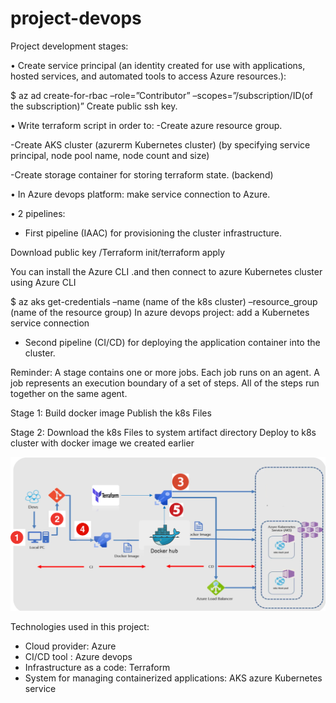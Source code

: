 # project-devops
Project development stages:

•	Create service principal (an identity created for use with applications, hosted services, and automated tools to access Azure resources.):

$ az ad create-for-rbac –role=”Contributor” –scopes=”/subscription/ID(of the subscription)”
Create public ssh key.

•	Write terraform script in order to:
-Create azure resource group.

-Create AKS cluster (azurerm Kubernetes cluster) (by specifying service principal, node pool name, node count and size)

-Create storage container for storing terraform state. (backend)

•	In Azure devops platform: 
make service connection to Azure.

•	2 pipelines:
-	First pipeline (IAAC) for provisioning the cluster infrastructure.

Download public key /Terraform init/terraform apply 

You can install the Azure CLI .and then connect to azure Kubernetes cluster using Azure CLI

$ az aks get-credentials –name (name of the k8s cluster) –resource_group (name of the resource group) 
               In azure devops project: add a Kubernetes service connection

-	Second pipeline (CI/CD) for deploying the application container into the cluster. 

Reminder: A stage contains one or more jobs. Each job runs on an agent. A job represents an execution boundary of a set of steps. All of the steps run together on the same agent.

Stage 1:
Build docker image
Publish the k8s Files

Stage 2:
Download the k8s Files to system artifact directory
Deploy to k8s cluster with docker image we created earlier

![architecture](architecture/azure-k8s-terraform.PNG)

Technologies used in this project:
-	Cloud provider: Azure
-	CI/CD tool : Azure devops 
-	Infrastructure as a code: Terraform
-	System for managing containerized applications: AKS azure Kubernetes service
